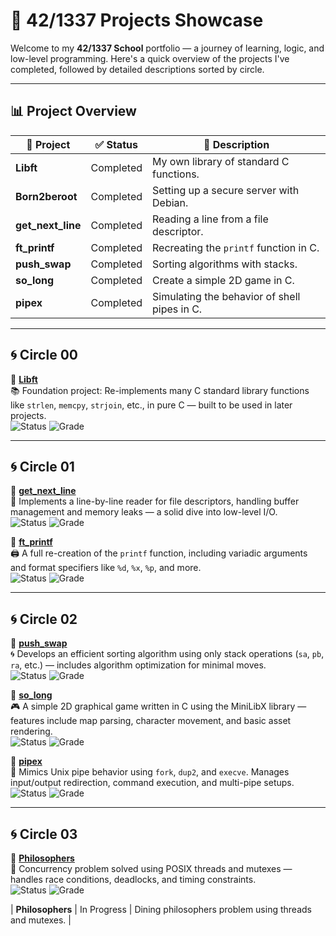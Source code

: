 # 🚀 42/1337 Projects Showcase

Welcome to my **42/1337 School** portfolio — a journey of learning, logic, and low-level programming. Here's a quick overview of the projects I've completed, followed by detailed descriptions sorted by circle.

---

## 📊 Project Overview

| 📁 Project         | ✅ Status       | 📌 Description                                                  |
|--------------------|----------------|-----------------------------------------------------------------|
| **Libft**          | Completed       | My own library of standard C functions.                         |
| **Born2beroot**    | Completed       | Setting up a secure server with Debian.                         |
| **get_next_line**  | Completed       | Reading a line from a file descriptor.                          |
| **ft_printf**      | Completed       | Recreating the `printf` function in C.                          |
| **push_swap**      | Completed       | Sorting algorithms with stacks.                                 |
| **so_long**        | Completed       | Create a simple 2D game in C.                                   |
| **pipex**          | Completed       | Simulating the behavior of shell pipes in C.                    |

---

## 🌀 Circle 00

🔹 [**Libft**](https://github.com/Redadaghouj/42-Libft_1337)  
📚 Foundation project: Re-implements many C standard library functions like `strlen`, `memcpy`, `strjoin`, etc., in pure C — built to be used in later projects.  
![Status](https://img.shields.io/badge/Status-Completed-brightgreen) ![Grade](https://img.shields.io/badge/Grade-125%2F100-success)

---

## 🌀 Circle 01

🔹 [**get_next_line**](https://github.com/Redadaghouj/42-get_next_line_1337)  
📄 Implements a line-by-line reader for file descriptors, handling buffer management and memory leaks — a solid dive into low-level I/O.  
![Status](https://img.shields.io/badge/Status-Completed-brightgreen) ![Grade](https://img.shields.io/badge/Grade-112%2F100-success)

🔹 [**ft_printf**](https://github.com/Redadaghouj/42-ft_printf_1337)  
🖨️ A full re-creation of the `printf` function, including variadic arguments and format specifiers like `%d`, `%x`, `%p`, and more.  
![Status](https://img.shields.io/badge/Status-Completed-brightgreen) ![Grade](https://img.shields.io/badge/Grade-125%2F100-success)

---

## 🌀 Circle 02

🔹 [**push_swap**](https://github.com/Redadaghouj/42-push_swap_1337)  
🌀 Develops an efficient sorting algorithm using only stack operations (`sa`, `pb`, `ra`, etc.) — includes algorithm optimization for minimal moves.  
![Status](https://img.shields.io/badge/Status-Completed-brightgreen) ![Grade](https://img.shields.io/badge/Grade-125%2F100-success)

🔹 [**so_long**](https://github.com/Redadaghouj/42-so_long_1337)  
🎮 A simple 2D graphical game written in C using the MiniLibX library — features include map parsing, character movement, and basic asset rendering.  
![Status](https://img.shields.io/badge/Status-Completed-brightgreen) ![Grade](https://img.shields.io/badge/Grade-125%2F100-success)

🔹 [**pipex**](https://github.com/Redadaghouj/42-pipex_1337)  
🔧 Mimics Unix pipe behavior using `fork`, `dup2`, and `execve`. Manages input/output redirection, command execution, and multi-pipe setups.  
![Status](https://img.shields.io/badge/Status-Completed-brightgreen) ![Grade](https://img.shields.io/badge/Grade-125%2F100-success)

---

## 🌀 Circle 03

🔹 [**Philosophers**](https://github.com/Redadaghouj/42-Philosophers_1337)  
🍝 Concurrency problem solved using POSIX threads and mutexes — handles race conditions, deadlocks, and timing constraints.  
![Status](https://img.shields.io/badge/Status-In_Progress-orange) ![Grade](https://img.shields.io/badge/Grade-0%2F100-progress)

| **Philosophers**   | In Progress     | Dining philosophers problem using threads and mutexes.          |
